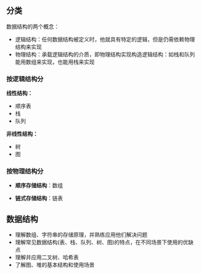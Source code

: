 ## 分类

数据结构的两个概念：

+ 逻辑结构：任何数据结构被定义时，他就具有特定的逻辑，但是仍需依赖物理结构来实现
+ 物理结构：承载逻辑结构的介质，即物理结构实现构造逻辑结构：如栈和队列能用数组来实现，也能用栈来实现


### 按逻辑结构分

**线性结构：**

+ 顺序表
+ 栈
+ 队列

**非线性结构：**

+ 树
+ 图


### 按物理结构分

+ **顺序存储结构**：数组

+ **链式存储结构**：链表




 

## 数据结构

+ 理解数组、字符串的存储原理，并熟练应用他们解决问题
+ 理解常见数据结构(表、栈、队列、树、图)的特点，在不同场景下使用的优缺点
+ 理解并应用二叉树、哈希表
+ 了解图、堆的基本结构和使用场景